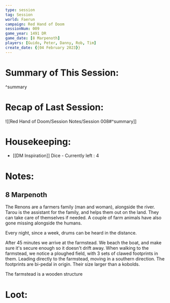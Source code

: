 ```yaml
---
type: session
tag: Session
world: Faerun
campaign: Red Hand of Doom
sessionNum: 009
game_year: 1491 DR
game_date: [8 Marpenoth]
players: [Guido, Peter, Danny, Rob, Tim]
create_date: {{04 February 2023}}
---
```




# Summary of This Session:

^summary

# Recap of Last Session:
![[Red Hand of Doom/Session Notes/Session 008#^summary]]

# Housekeeping:
- [[DM Inspiration]] Dice - Currently left : 4

# Notes:
## 8 Marpenoth
The Renons are a farmers family (man and woman), alongside the river. Tarou is the assistant for the family, and helps them out on the land. They can take care of themselves if needed. 
A couple of farm animals have also gone missing alongside the humans.

Every night, since a week, drums can be heard in the distance.

After 45 minutes we arrive at the farmstead.  We beach the boat, and make sure it's secure enough so it doesn't drift away.
When walking to the farmstead, we notice a ploughed field, with 3 sets of clawed footprints in them.
Leading directly to the farmstead, moving in a southern direction. The footprints are bi-pedal in origin. Their size larger than a kobolds.

The farmstead is a wooden structure

# Loot:
